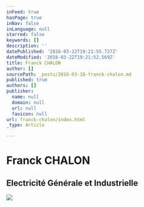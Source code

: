 ```yaml
---
inFeed: true
hasPage: true
inNav: false
inLanguage: null
starred: false
keywords: []
description: ''
datePublished: '2016-03-22T19:21:55.727Z'
dateModified: '2016-03-22T19:21:52.569Z'
title: Franck CHALON
author: []
sourcePath: _posts/2016-03-18-franck-chalon.md
published: true
authors: []
publisher:
  name: null
  domain: null
  url: null
  favicon: null
url: franck-chalon/index.html
_type: Article

---
```

# Franck CHALON

## Electricité Générale et Industrielle
![](https://s3-us-west-2.amazonaws.com/the-grid-img/p/f3469f0e6ade8974ce749abe848326e2747961e4.jpg)